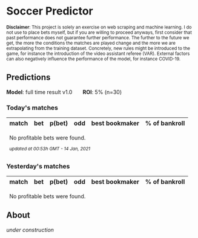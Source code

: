 # Soccer Predictor
<sub>__Disclaimer__: This project is solely an exercise on web scraping and machine learning.
I do not use to place bets myself, but if you are willing to proceed anyways, first consider that past performance
does not guarantee further performance. The further to the future we get, the more the conditions the matches are
played change and the more we are extrapolating from the training dataset. Concretely, new rules might be
introduced to the game, for instance the introduction of the video assistant referee (VAR). External factors can also
negatively influence the performance of the model, for instance COVID-19.</sub>

## Predictions
__Model__: full time result v1.0 &nbsp;&nbsp;&nbsp;&nbsp;&nbsp;&nbsp;__ROI__: 5% (n=30)

### Today's matches
|match|bet|p(bet)|odd|best bookmaker|% of bankroll|
|---  |---|---        |---|---           |---|

&nbsp;&nbsp;No profitable bets were found.

&nbsp;&nbsp;<sup>_updated at 00:53h GMT - 14 Jan, 2021_</sup>

### Yesterday's matches
|match|bet|p(bet)|odd|best bookmaker|% of bankroll|
|---  |---|---        |---|---           |---|

&nbsp;&nbsp;No profitable bets were found.
    
## About
_under construction_

